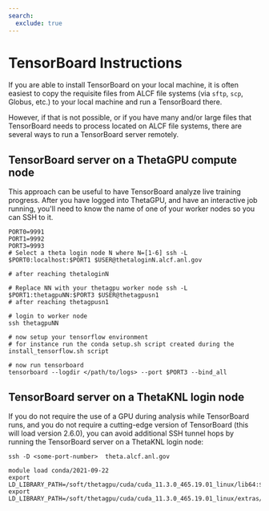 ```yaml
---
search:
  exclude: true
---
```


# TensorBoard Instructions
If you are able to install TensorBoard on your local machine, it is often easiest to copy the requisite files from ALCF file systems (via `sftp`, `scp`, Globus, etc.) to your local machine and run a TensorBoard there. 

However, if that is not possible, or if you have many and/or large files that TensorBoard needs to process located on ALCF file systems, there are several ways to run a TensorBoard server remotely. 

## TensorBoard server on a ThetaGPU compute node
This approach can be useful to have TensorBoard analyze live training progress. After you have logged into ThetaGPU, and have an interactive job running, you'll need to know the name of one of your worker nodes so you can SSH to it.
```
PORT0=9991 
PORT1=9992 
PORT3=9993 
# Select a theta login node N where N=[1-6] ssh -L $PORT0:localhost:$PORT1 $USER@thetaloginN.alcf.anl.gov 

# after reaching thetaloginN 

# Replace NN with your thetagpu worker node ssh -L $PORT1:thetagpuNN:$PORT3 $USER@thetagpusn1 
# after reaching thetagpusn1 

# login to worker node 
ssh thetagpuNN 

# now setup your tensorflow environment 
# for instance run the conda setup.sh script created during the install_tensorflow.sh script 

# now run tensorboard 
tensorboard --logdir </path/to/logs> --port $PORT3 --bind_all
```

## TensorBoard server on a ThetaKNL login node
If you do not require the use of a GPU during analysis while TensorBoard runs, and you do not require a cutting-edge version of TensorBoard (this will load version 2.6.0), you can avoid additional SSH tunnel hops by running the TensorBoard server on a ThetaKNL login node:
```
ssh -D <some-port-number>  theta.alcf.anl.gov

module load conda/2021-09-22
export LD_LIBRARY_PATH=/soft/thetagpu/cuda/cuda_11.3.0_465.19.01_linux/lib64:$LD_LIBRARY_PATH
export LD_LIBRARY_PATH=/soft/thetagpu/cuda/cuda_11.3.0_465.19.01_linux/extras/CUPTI/lib64/:$LD_LIBRARY_PATH
```
